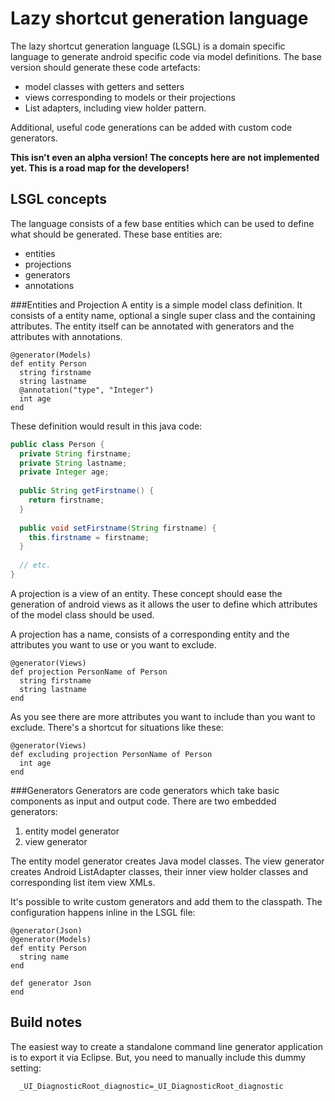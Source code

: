 # Lazy shortcut generation language
The lazy shortcut generation language (LSGL) is a domain specific language to generate android specific code via model definitions. The base version should generate these code artefacts:

* model classes with getters and setters
* views corresponding to models or their projections
* List adapters, including view holder pattern.

Additional, useful code generations can be added with custom code generators.

**This isn't even an alpha version! The concepts here are not implemented yet. This is a road map for the developers!**

## LSGL concepts
The language consists of a few base entities which can be used to define what should be generated. These base entities are:

* entities
* projections
* generators
* annotations

###Entities and Projection
A entity is a simple model class definition. It consists of a entity name, optional a single super class and the containing attributes. The entity itself can be annotated with generators and the attributes with annotations.

```
@generator(Models)
def entity Person
  string firstname
  string lastname
  @annotation("type", "Integer")
  int age
end
```

These definition would result in this java code:

```java
public class Person {
  private String firstname;
  private String lastname;
  private Integer age;
  
  public String getFirstname() {
	return firstname;
  }
  
  public void setFirstname(String firstname) {
    this.firstname = firstname;
  }
  
  // etc.
}
```

A projection is a view of an entity. These concept should ease the generation of android views as it allows the user to define which attributes of the model class should be used.

A projection has a name, consists of a corresponding entity and the attributes you want to use or you want to exclude.

```
@generator(Views)
def projection PersonName of Person
  string firstname
  string lastname
end
```

As you see there are more attributes you want to include than you want to exclude. There's a shortcut for situations like these:

```
@generator(Views)
def excluding projection PersonName of Person
  int age
end
```

###Generators
Generators are code generators which take basic components as input and output code. There are two embedded generators:

1. entity model generator
2. view generator

The entity model generator creates Java model classes. The view generator creates Android ListAdapter classes, their inner view holder classes and corresponding list item view XMLs.

It's possible to write custom generators and add them to the classpath. The configuration happens inline in the LSGL file:

```
@generator(Json)
@generator(Models)
def entity Person
  string name
end

def generator Json
end
```

## Build notes
The easiest way to create a standalone command line generator application is to export it via Eclipse. But, you need to manually include this dummy setting:
```
  _UI_DiagnosticRoot_diagnostic=_UI_DiagnosticRoot_diagnostic
```
